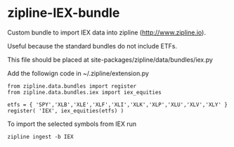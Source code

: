 # zipline-IEX-bundle

Custom bundle to import IEX data into zipline (http://www.zipline.io).

Useful because the standard bundles do not include ETFs.

This file should be placed at site-packages/zipline/data/bundles/iex.py

Add the followign code in         ~/.zipline/extension.py

    from zipline.data.bundles import register
    from zipline.data.bundles.iex import iex_equities

    etfs = { 'SPY','XLB','XLE','XLF','XLI','XLK','XLP','XLU','XLV','XLY' }
    register( 'IEX', iex_equities(etfs) )
    
To import the selected symbols from IEX run

    zipline ingest -b IEX

